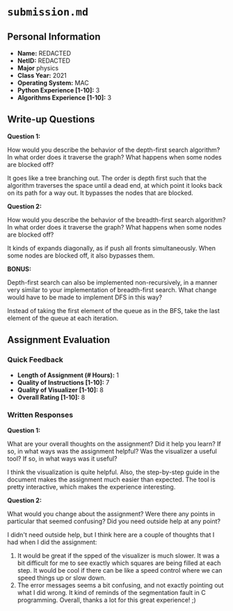 # `submission.md`

## Personal Information

- **Name:** REDACTED
- **NetID:** REDACTED
- **Major** physics
- **Class Year:** 2021
- **Operating System:** MAC
- **Python Experience [1-10]:** 3
- **Algorithms Experience [1-10]:** 3

## Write-up Questions

**Question 1:** 

How would you describe the behavior of the depth-first search algorithm? In what order does it traverse the graph? What happens when some nodes are blocked off?

It goes like a tree branching out. The order is depth first such that the algorithm traverses the space until a dead end, at which point it looks back on its path for a way out. It bypasses the nodes that are blocked.

**Question 2:**

How would you describe the behavior of the breadth-first search algorithm? In what order does it traverse the graph? What happens when some nodes are blocked off?

It kinds of expands diagonally, as if push all fronts simultaneously. When some nodes are blocked off, it also bypasses them.

**BONUS:**

Depth-first search can also be implemented non-recursively, in a manner very similar to your implementation of breadth-first search. What change would have to be made to implement DFS in this way?

Instead of taking the first element of the queue as in the BFS, take the last element of the queue at each iteration.

## Assignment Evaluation

### Quick Feedback

- **Length of Assignment (# Hours):** 1
- **Quality of Instructions [1-10]:** 7
- **Quality of Visualizer [1-10]:** 8
- **Overall Rating [1-10]:** 8

### Written Responses

**Question 1:**

What are your overall thoughts on the assignment? Did it help you learn? If so, in what ways was the assignment helpful? Was the visualizer a useful tool? If so, in what ways was it useful?

I think the visualization is quite helpful. Also, the step-by-step guide in the document makes the assignment much easier than expected. The tool is pretty interactive, which makes the experience 
interesting.

**Question 2:**

What would you change about the assignment? Were there any points in particular that seemed confusing? Did you need outside help at any point?

I didn't need outside help, but I think here are a couple of thoughts that I had when I did the assignment:
1. It would be great if the spped of the visualizer is much slower. It was a bit difficult for me to see 
exactly which squares are being filled at each step. It would be cool if there can be like a speed control
where we can speed things up or slow down.
2. The error messages seems a bit confusing, and not exactly pointing out what I did wrong. It kind of 
reminds of the segmentation fault in C programming.
Overall, thanks a lot for this great experience! ;)
